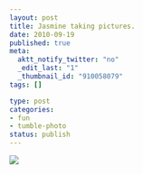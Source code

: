 ```yaml
--- 
layout: post
title: Jasmine taking pictures.
date: 2010-09-19
published: true
meta: 
  aktt_notify_twitter: "no"
  _edit_last: "1"
  _thumbnail_id: "910058079"
tags: []

type: post
categories: 
- fun
- tumble-photo
status: publish
---
```



[![](http://media.eick.us/2011/06/photo5-300x224.jpg)](http://andyeick.com/files/2010/09/photo5.jpg)
